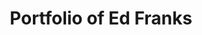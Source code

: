 ---
metadata:
    description: Portfolio for Ed Franks, web/graphic designer and front end developer
    keywords: 'Design, Graphics, Website, Portfolio, Web design, UI, UX'
title: Portfolio of Ed Franks
menu: Home
onpage_menu: true
body_classes: "home-page"

content:
    items: '@self.modular'
    order:
        by: default
        dir: asc
        custom:
            - _hero
            - _projects
            - _about
            - _contact
---